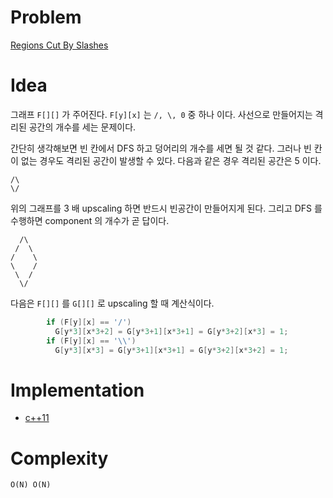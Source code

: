 # Problem

[Regions Cut By Slashes](https://leetcode.com/problems/regions-cut-by-slashes/)

# Idea

그래프 `F[][]` 가 주어진다. `F[y][x]` 는 `/, \, 0` 중 하나 이다.
사선으로 만들어지는 격리된 공간의 개수를 세는 문제이다.

간단히 생각해보면 빈 칸에서 DFS 하고 덩어리의 개수를 세면 될 것
같다. 그러나 빈 칸이 없는 경우도 격리된 공간이 발생할 수 있다.
다음과 같은 경우 격리된 공간은 5 이다.

```
/\
\/
```

위의 그래프를 3 배 upscaling 하면 반드시 빈공간이 만들어지게 된다.
그리고 DFS 를 수행하면 component 의 개수가 곧 답이다.

```
  /\
 /  \
/    \
\    /
 \  /
  \/
```

다음은 `F[][]` 를 `G[][]` 로 upscaling 할 때 계산식이다.

```c
        if (F[y][x] == '/')
          G[y*3][x*3+2] = G[y*3+1][x*3+1] = G[y*3+2][x*3] = 1;
        if (F[y][x] == '\\')
          G[y*3][x*3] = G[y*3+1][x*3+1] = G[y*3+2][x*3+2] = 1;        
```

# Implementation

* [c++11](a.cpp)

# Complexity

```
O(N) O(N)
```
